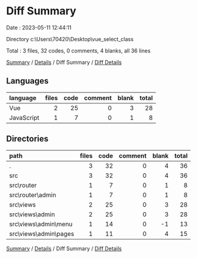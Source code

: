 # Diff Summary

Date : 2023-05-11 12:44:11

Directory c:\\Users\\70420\\Desktop\\vue_select_class

Total : 3 files,  32 codes, 0 comments, 4 blanks, all 36 lines

[Summary](results.md) / [Details](details.md) / Diff Summary / [Diff Details](diff-details.md)

## Languages
| language | files | code | comment | blank | total |
| :--- | ---: | ---: | ---: | ---: | ---: |
| Vue | 2 | 25 | 0 | 3 | 28 |
| JavaScript | 1 | 7 | 0 | 1 | 8 |

## Directories
| path | files | code | comment | blank | total |
| :--- | ---: | ---: | ---: | ---: | ---: |
| . | 3 | 32 | 0 | 4 | 36 |
| src | 3 | 32 | 0 | 4 | 36 |
| src\\router | 1 | 7 | 0 | 1 | 8 |
| src\\router\\admin | 1 | 7 | 0 | 1 | 8 |
| src\\views | 2 | 25 | 0 | 3 | 28 |
| src\\views\\admin | 2 | 25 | 0 | 3 | 28 |
| src\\views\\admin\\menu | 1 | 14 | 0 | -1 | 13 |
| src\\views\\admin\\pages | 1 | 11 | 0 | 4 | 15 |

[Summary](results.md) / [Details](details.md) / Diff Summary / [Diff Details](diff-details.md)